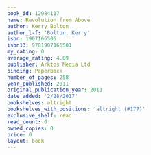 ```yaml
---
book_id: 12984117
name: Revolution from Above
author: Kerry Bolton
author_l-f: 'Bolton, Kerry'
isbn: 1907166505
isbn13: 9781907166501
my_rating: 0
average_rating: 4.09
publisher: Arktos Media Ltd
binding: Paperback
number_of_pages: 258
year_published: 2011
original_publication_year: 2011
date_added: '2/28/2017'
bookshelves: altright
bookshelves_with_positions: 'altright (#177)'
exclusive_shelf: read
read_count: 0
owned_copies: 0
price: 0
layout: book
---
```

